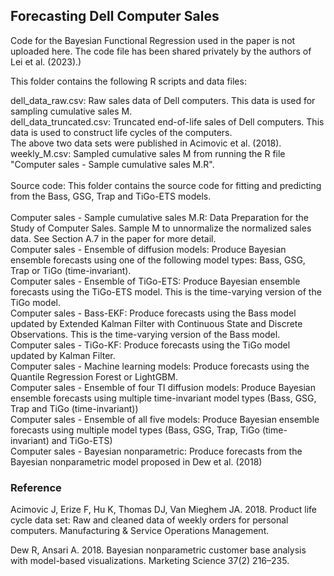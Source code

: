 ## Forecasting Dell Computer Sales
Code for the Bayesian Functional Regression used in the paper is not uploaded here. The code file has been shared privately by the authors of Lei et al. (2023).)

This folder contains the following R scripts and data files:

dell_data_raw.csv: Raw sales data of Dell computers. This data is used for sampling cumulative sales M. <br />
dell_data_truncated.csv: Truncated end-of-life sales of Dell computers. This data is used to construct life cycles of the computers.<br />
The above two data sets were published in Acimovic et al. (2018).<br />
weekly_M.csv: Sampled cumulative sales M from running the R file "Computer sales - Sample cumulative sales M.R". <br />
<br /> 
Source code: This folder contains the source code for fitting and predicting from the Bass, GSG, Trap and TiGo-ETS models.<br />
<br /> 
Computer sales - Sample cumulative sales M.R: Data Preparation for the Study of Computer Sales. Sample M to unnormalize the normalized sales data. See Section A.7 in the paper for more detail.<br /> 
Computer sales - Ensemble of diffusion models: Produce Bayesian ensemble forecasts using one of the following model types: Bass, GSG, Trap or TiGo (time-invariant).<br /> 
Computer sales - Ensemble of TiGo-ETS: Produce Bayesian ensemble forecasts using the TiGo-ETS model. This is the time-varying version of the TiGo model. <br /> 
Computer sales - Bass-EKF: Produce forecasts using the Bass model updated by Extended Kalman Filter with Continuous State and Discrete Observations. This is the time-varying version of the Bass model. <br /> 
Computer sales - TiGo-KF: Produce forecasts using the TiGo model updated by Kalman Filter.<br /> 
Computer sales - Machine learning models: Produce forecasts using the Quantile Regression Forest or LightGBM.<br /> 
Computer sales - Ensemble of four TI diffusion models: Produce Bayesian ensemble forecasts using multiple time-invariant model types (Bass, GSG, Trap and TiGo (time-invariant))<br /> 
Computer sales - Ensemble of all five models: Produce Bayesian ensemble forecasts using multiple model types (Bass, GSG, Trap, TiGo (time-invariant) and TiGo-ETS)<br /> 
Computer sales - Bayesian nonparametric: Produce forecasts from the Bayesian nonparametric model proposed in Dew et al. (2018)

### Reference
Acimovic J, Erize F, Hu K, Thomas DJ, Van Mieghem JA. 2018. Product life cycle data set: Raw and cleaned data of weekly orders for personal computers. Manufacturing & Service Operations Management.

Dew R, Ansari A. 2018. Bayesian nonparametric customer base analysis with model-based visualizations. Marketing Science 37(2) 216–235.
